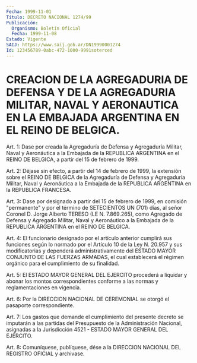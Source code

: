```yaml
---
Fecha: 1999-11-01
Título: DECRETO NACIONAL 1274/99
Publicación:
  Organismo: Boletín Oficial
  Fecha: 1999-11-08
Estado: Vigente
SAIJ: https://www.saij.gob.ar/DN19990001274
Id: 123456789-0abc-472-1000-9991soterced
---
```

# CREACION DE LA AGREGADURIA DE DEFENSA Y DE LA AGREGADURIA MILITAR, NAVAL Y AERONAUTICA EN LA EMBAJADA ARGENTINA EN EL REINO DE BELGICA.

<a id="1"></a>
Art. 1: Dase por creada la Agregaduría de Defensa y Agregaduría  Militar, Naval y Aeronáutica  a  la  Embajada de la REPUBLICA ARGENTINA  en  el  REINO  DE BELGICA, a partir del 15 de febrero de 1999.

<a id="2"></a>
Art. 2: Déjase sin efecto, a partir del  14 de febrero de 1999, la extensión sobre el REINO DE BELGICA de la Agregaduría  de Defensa y Agregaduría  Militar,  Naval  y  Aeronáutica a la Embajada  de  la REPUBLICA ARGENTINA en la REPUBLICA FRANCESA.

<a id="3"></a>
Art. 3: Dase por designado a partir  del 15 de febrero de 1999, en comisión  "permanente" y por el término  de  SETECIENTOS  UN  (701) días, al señor  Coronel  D.  Jorge Alberto TERESO (LE N. 7.869.265), como Agregado de Defensa y Agregado Militar, Naval y Aeronáutico a la  Embajada  de la REPUBLICA ARGENTINA  en  el  REINO  DE  BELGICA.

<a id="4"></a>
Art.  4: El funcionario  designado  por  el  artículo  anterior cumplirá sus  funciones  según  lo normado por el Artículo 10 de la Ley N. 20.957 y sus modificatorias  y dependerá administrativamente del  ESTADO  MAYOR  CONJUNTO  DE  LAS  FUERZAS   ARMADAS,  el  cual establecerá el régimen orgánico para el cumplimiento de su finalidad.

<a id="5"></a>
Art. 5: El ESTADO MAYOR GENERAL  DEL EJERCITO procederá a liquidar y  abonar los montos correspondientes  conforme  a  las  normas  y reglamentaciones en vigencia.

<a id="6"></a>
Art.  6:  Por  la  DIRECCION NACIONAL DE CEREMONIAL se otorgó el pasaporte correspondiente.

<a id="7"></a>
Art.  7: Los gastos que  demande  el  cumplimiento  del  presente decreto   se  imputarán  a  las  partidas  del  Presupuesto  de  la Administración Nacional, asignadas a la Jurisdicción 4521 - ESTADO MAYOR GENERAL DEL EJERCITO.

<a id="8"></a>
Art.  8: Comuníquese,  publíquese, dése a la DIRECCION NACIONAL DEL REGISTRO OFICIAL y archivase.